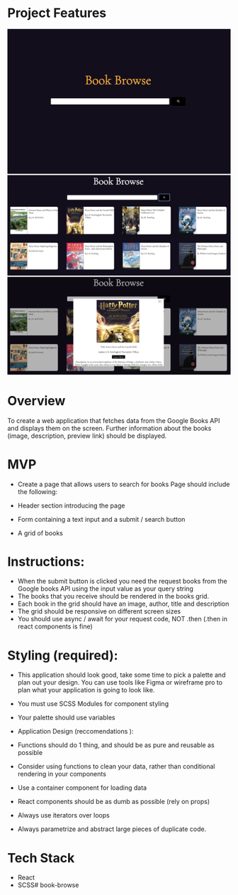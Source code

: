 # Project Features

![Google books Landing Page](public/one.png)
![Google books App - List of all Books](public/two.png)
![Google books Modal](public/three.png)

# Overview
To create a web application that fetches data from the Google Books API and displays them on the screen. Further information about the books (image, description, preview link) should be displayed. 


# MVP
- Create a page that allows users to search for books Page should include the following:

- Header section introducing the page

- Form containing a text input and a submit / search button

- A grid of books

# Instructions:

- When the submit button is clicked you need the request books from the Google books API using the input value as your query string
- The books that you receive should be rendered in the books grid.
- Each book in the grid should have an image, author, title and description
- The grid should be responsive on different screen sizes
- You should use async / await for your request code, NOT .then (.then in react components is fine)

# Styling (required):

- This application should look good, take some time to pick a palette and plan out your design. You can use tools like Figma or wireframe pro to plan what your application is going to look like.

- You must use SCSS Modules for component styling
- Your palette should use variables
- Application Design (reccomendations ):

- Functions should do 1 thing, and should be as pure and reusable as possible
- Consider using functions to clean your data, rather than conditional rendering in your components
- Use a container component for loading data
- React components should be as dumb as possible (rely on props)
- Always use iterators over loops
- Always parametrize and abstract large pieces of duplicate code.

# Tech Stack

- React
- SCSS# book-browse
